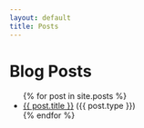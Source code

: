 ```yaml
---
layout: default
title: Posts
---
```


<h1>Blog Posts</h1>
<ul>
  {% for post in site.posts %}
    <li>
      <a href="{{ post.url }}">{{ post.title }}</a> ({{ post.type }})
    </li>
  {% endfor %}
</ul>
